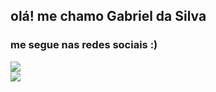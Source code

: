 ## olá! me chamo Gabriel da Silva

### me segue nas redes sociais :)

<a href="https://instagram.com/gabriel.da.silva_" target="_blank"><img src="https://img.shields.io/badge/Instagram-@gabriel.da.silva__-purple" /></a>
<br>
<a href="https://linktr.ee/gabriel.da.silva_" target="_blank"><img src="https://img.shields.io/badge/Linktree-Gabriel%20da%20Silva-pink" /></a>
